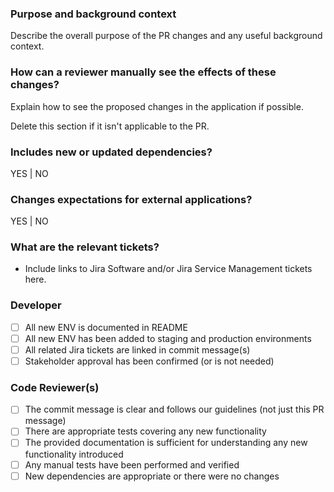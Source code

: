### Purpose and background context
Describe the overall purpose of the PR changes and any useful background context.

### How can a reviewer manually see the effects of these changes?
Explain how to see the proposed changes in the application if possible.

Delete this section if it isn't applicable to the PR.

### Includes new or updated dependencies?
YES | NO

### Changes expectations for external applications?
YES | NO

### What are the relevant tickets?
- Include links to Jira Software and/or Jira Service Management tickets here.

### Developer
- [ ] All new ENV is documented in README
- [ ] All new ENV has been added to staging and production environments
- [ ] All related Jira tickets are linked in commit message(s)
- [ ] Stakeholder approval has been confirmed (or is not needed)

### Code Reviewer(s)
- [ ] The commit message is clear and follows our guidelines (not just this PR message)
- [ ] There are appropriate tests covering any new functionality
- [ ] The provided documentation is sufficient for understanding any new functionality introduced
- [ ] Any manual tests have been performed and verified
- [ ] New dependencies are appropriate or there were no changes
